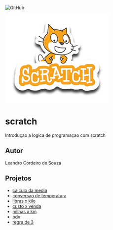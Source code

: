 ![GitHub](https://img.shields.io/github/license/leandrocsouza12/scratch?style=plastic)

![Scratch](https://github.com/leandrocsouza12/scratch/blob/main/assets/icons/scratch.png)

# scratch
Introduçao a logica de programaçao com scratch
## Autor
Leandro Cordeiro de Souza

## Projetos
- [calculo da media](https://scratch.mit.edu/projects/881967013/editor)
- [conversao de temperatura](https://scratch.mit.edu/projects/882921533/editor)
- [libras x kilo](https://scratch.mit.edu/projects/884623502/editor)
- [custo x venda](https://scratch.mit.edu/projects/884629932/editor)
- [milhas x km](https://scratch.mit.edu/projects/884617829/editor)
- [pdv](https://scratch.mit.edu/projects/883235893/editor)
- [regra de 3](https://scratch.mit.edu/projects/882923231/editor)

